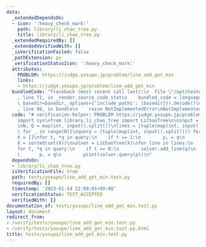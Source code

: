```yaml
---
data:
  _extendedDependsOn:
  - icon: ':heavy_check_mark:'
    path: library/li_chao_tree.py
    title: library/li_chao_tree.py
  _extendedRequiredBy: []
  _extendedVerifiedWith: []
  _isVerificationFailed: false
  _pathExtension: py
  _verificationStatusIcon: ':heavy_check_mark:'
  attributes:
    PROBLEM: https://judge.yosupo.jp/problem/line_add_get_min
    links:
    - https://judge.yosupo.jp/problem/line_add_get_min
  bundledCode: "Traceback (most recent call last):\n  File \"/opt/hostedtoolcache/PyPy/3.7.13/x64/site-packages/onlinejudge_verify/documentation/build.py\"\
    , line 71, in _render_source_code_stat\n    bundled_code = language.bundle(stat.path,\
    \ basedir=basedir, options={'include_paths': [basedir]}).decode()\n  File \"/opt/hostedtoolcache/PyPy/3.7.13/x64/site-packages/onlinejudge_verify/languages/python.py\"\
    , line 96, in bundle\n    raise NotImplementedError\nNotImplementedError\n"
  code: "# verification-helper: PROBLEM https://judge.yosupo.jp/problem/line_add_get_min\n\
    import sys\nfrom library.li_chao_tree import LiChaoTree\n\ninput = sys.stdin.readline\n\
    \nN, Q = map(int, input().split())\nlines = [tuple(map(int, input().split()))\
    \ for _ in range(N)]\nquery = [tuple(map(int, input().split())) for _ in range(Q)]\n\
    X = []\nfor t, *q in query:\n    if t == 1:\n        p, = q\n        X.append(p)\n\
    X = sorted(set(X))\nsolver = LiChaoTree(X)\nfor line in lines:\n    solver.add_line(line)\n\
    for t, *q in query:\n    if t == 0:\n        solver.add_line(q)\n    else:\n \
    \       p, = q\n        print(solver.query(p))\n"
  dependsOn:
  - library/li_chao_tree.py
  isVerificationFile: true
  path: tests/yosupo/line_add_get_min.test.py
  requiredBy: []
  timestamp: '2023-01-14 22:09:01+09:00'
  verificationStatus: TEST_ACCEPTED
  verifiedWith: []
documentation_of: tests/yosupo/line_add_get_min.test.py
layout: document
redirect_from:
- /verify/tests/yosupo/line_add_get_min.test.py
- /verify/tests/yosupo/line_add_get_min.test.py.html
title: tests/yosupo/line_add_get_min.test.py
---
```

